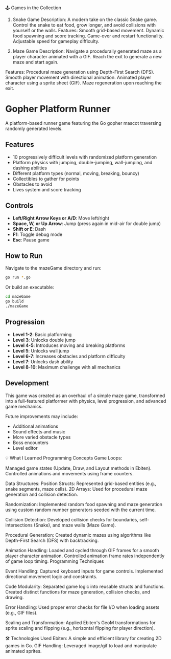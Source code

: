 🕹️ Games in the Collection
1. Snake Game
Description: A modern take on the classic Snake game. Control the snake to eat food, grow longer, and avoid collisions with yourself or the walls.
Features:
Smooth grid-based movement.
Dynamic food spawning and score tracking.
Game-over and restart functionality.
Adjustable speed for gameplay difficulty.

2. Maze Game
Description: Navigate a procedurally generated maze as a player character animated with a GIF. Reach the exit to generate a new maze and start again.

Features:
Procedural maze generation using Depth-First Search (DFS).
Smooth player movement with directional animation.
Animated player character using a sprite sheet (GIF).
Maze regeneration upon reaching the exit.

# Gopher Platform Runner

A platform-based runner game featuring the Go gopher mascot traversing randomly generated levels.

## Features

- 10 progressively difficult levels with randomized platform generation
- Platform physics with jumping, double-jumping, wall-jumping, and dashing abilities
- Different platform types (normal, moving, breaking, bouncy)
- Collectibles to gather for points
- Obstacles to avoid
- Lives system and score tracking

## Controls

- **Left/Right Arrow Keys or A/D**: Move left/right
- **Space, W, or Up Arrow**: Jump (press again in mid-air for double jump)
- **Shift or E**: Dash
- **F1**: Toggle debug mode
- **Esc**: Pause game

## How to Run

Navigate to the mazeGame directory and run:

```bash
go run *.go
```

Or build an executable:

```bash
cd mazeGame
go build
./mazeGame
```

## Progression

- **Level 1-2**: Basic platforming
- **Level 3**: Unlocks double jump
- **Level 4-5**: Introduces moving and breaking platforms
- **Level 5**: Unlocks wall jump
- **Level 6-7**: Increases obstacles and platform difficulty
- **Level 7**: Unlocks dash ability
- **Level 8-10**: Maximum challenge with all mechanics

## Development

This game was created as an overhaul of a simple maze game, transformed into a full-featured platformer with physics, level progression, and advanced game mechanics.

Future improvements may include:
- Additional animations
- Sound effects and music
- More varied obstacle types
- Boss encounters
- Level editor

💡 What I Learned
Programming Concepts
Game Loops:

Managed game states (Update, Draw, and Layout methods in Ebiten).
Controlled animations and movements using frame counters.

Data Structures:
Position Structs: Represented grid-based entities (e.g., snake segments, maze cells).
2D Arrays: Used for procedural maze generation and collision detection.

Randomization:
Implemented random food spawning and maze generation using custom random number generators seeded with the current time.

Collision Detection:
Developed collision checks for boundaries, self-intersections (Snake), and maze walls (Maze Game).

Procedural Generation:
Created dynamic mazes using algorithms like Depth-First Search (DFS) with backtracking.

Animation Handling:
Loaded and cycled through GIF frames for a smooth player character animation.
Controlled animation frame rates independently of game loop timing.
Programming Techniques

Event Handling:
Captured keyboard inputs for game controls.
Implemented directional movement logic and constraints.

Code Modularity:
Separated game logic into reusable structs and functions.
Created distinct functions for maze generation, collision checks, and drawing.

Error Handling:
Used proper error checks for file I/O when loading assets (e.g., GIF files).

Scaling and Transformation:
Applied Ebiten's GeoM transformations for sprite scaling and flipping (e.g., horizontal flipping for player direction).

🛠️ Technologies Used
Ebiten: A simple and efficient library for creating 2D games in Go.
GIF Handling: Leveraged image/gif to load and manipulate animated sprites.
